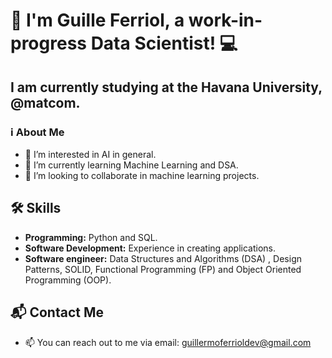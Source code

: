 # 👋 I'm Guille Ferriol, a work-in-progress Data Scientist! 💻

## I am currently studying at the Havana University, @matcom.

###  ℹ️ About Me
- 👀 I’m interested in AI in general.
- 🌱 I’m currently learning Machine Learning and DSA.
- 💞️ I’m looking to collaborate in machine learning projects.

## 🛠️ Skills
- **Programming:** Python and SQL.
- **Software Development:** Experience in creating applications.
- **Software engineer:** Data Structures and Algorithms (DSA) , Design Patterns, SOLID,  Functional Programming (FP) and Object Oriented Programming (OOP).

## 📬 Contact Me
- 📫 You can reach out to me via email: guillermoferrioldev@gmail.com

<!---
guilleferrioldev/guilleferrioldev is a ✨ special ✨ repository because its `README.md` (this file) appears on your GitHub profile.
You can click the Preview link to take a look at your changes.
--->
